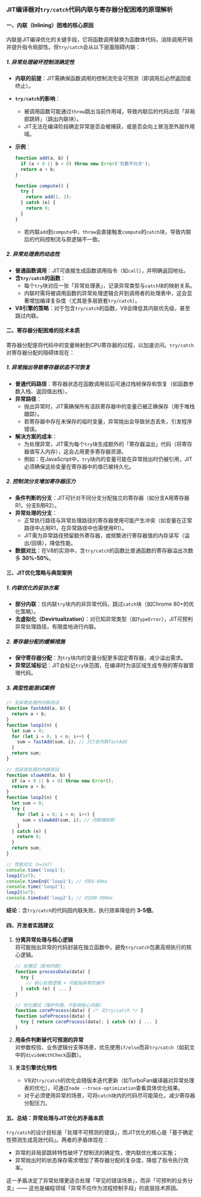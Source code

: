 ### JIT编译器对`try/catch`代码内联与寄存器分配困难的原理解析

#### 一、内联（Inlining）困难的核心原因

内联是JIT编译优化的关键手段，它将函数调用替换为函数体代码，消除调用开销并提升指令局部性。但`try/catch`会从以下层面阻碍内联：

##### 1. **异常处理破坏控制流确定性**

- **内联的前提**：JIT需确保函数调用的控制流完全可预测（即调用后必然返回或终止）。
- **`try/catch`的影响**：
  - 被调用函数可能通过`throw`跳出当前作用域，导致内联后的代码出现「非局部跳转」（跳出内联块）。
  - JIT无法在编译阶段确定异常是否会被捕获，或是否会向上冒泡至外层作用域。
- **示例**：

  ```javascript
  function add(a, b) {
    if (a < 0 || b < 0) throw new Error('负数不允许');
    return a + b;
  }

  function compute() {
    try {
      return add(1, 2);
    } catch (e) {
      return 0;
    }
  }
  ```

  - 若内联`add`到`compute`中，`throw`会直接触发`compute`的`catch`块，导致内联后的代码控制流与原逻辑不一致。

##### 2. **异常处理表的动态性**

- **普通函数调用**：JIT可直接生成函数调用指令（如`call`），并明确返回地址。
- **含`try/catch`的函数**：
  - 每个`try`块对应一张「异常处理表」，记录异常类型与`catch`块的映射关系。
  - 内联时需将被调用函数的异常处理逻辑合并到调用者的处理表中，这会显著增加编译复杂度（尤其是多层嵌套`try/catch`）。
- **V8引擎的策略**：对于包含`try/catch`的函数，V8会降低其内联优先级，甚至跳过内联。

#### 二、寄存器分配困难的技术本质

寄存器分配是将代码中的变量映射到CPU寄存器的过程，以加速访问。`try/catch`对寄存器分配的阻碍体现在：

##### 1. **异常抛出导致寄存器状态不可恢复**

- **普通代码路径**：寄存器状态在函数调用前后可通过栈帧保存和恢复（如函数参数入栈、返回值出栈）。
- **异常路径**：
  - 抛出异常时，JIT需确保所有活跃寄存器中的变量已被正确保存（用于堆栈跟踪）。
  - 若寄存器中存在未保存的临时变量，异常抛出会导致状态丢失，引发程序错误。
- **解决方案的成本**：
  - 为处理异常，JIT需为每个`try`块生成额外的「寄存器溢出」代码（将寄存器值写入内存），这会占用更多寄存器资源。
  - 例如：在JavaScript中，`try`块内的变量可能在异常抛出时仍被引用，JIT必须确保这些变量在寄存器中的值已被持久化。

##### 2. **控制流分支增加寄存器压力**

- **条件判断的分支**：JIT可针对不同分支分配独立的寄存器（如分支A用寄存器R1，分支B用R2）。
- **异常处理的分支**：
  - 正常执行路径与异常处理路径的寄存器使用可能产生冲突（如变量在正常路径中占用R1，在异常路径中也需使用R1）。
  - JIT需为异常路径预留额外寄存器，或频繁进行寄存器值的内存读写（溢出/回填），降低性能。
- **数据对比**：在V8的实测中，含`try/catch`的函数比普通函数的寄存器溢出次数多 **30%-50%**。

#### 三、JIT优化策略与典型案例

##### 1. **内联优化的妥协方案**

- **部分内联**：仅内联`try`块内的非异常代码，跳过`catch`块（如Chrome 80+的优化策略）。
- **去虚拟化（Devirtualization）**：对已知异常类型（如`TypeError`），JIT可预判异常处理路径，有限度地进行内联。

##### 2. **寄存器分配的缓解措施**

- **保守寄存器分配**：为`try`块内的变量分配更多固定寄存器，减少溢出需求。
- **异常区域标记**：JIT会标记`try`块范围，在编译时为该区域生成专用的寄存器管理代码。

##### 3. **典型性能测试案例**

```javascript
// 无异常处理的内联测试
function fastAdd(a, b) {
  return a + b;
}
function loop1(n) {
  let sum = 0;
  for (let i = 0; i < n; i++) {
    sum = fastAdd(sum, i); // JIT会内联fastAdd
  }
  return sum;
}

// 含异常处理的内联测试
function slowAdd(a, b) {
  if (a < 0 || b < 0) throw new Error();
  return a + b;
}
function loop2(n) {
  let sum = 0;
  try {
    for (let i = 0; i < n; i++) {
      sum = slowAdd(sum, i); // 内联被抑制
    }
  } catch (e) {
    return 0;
  }
  return sum;
}

// 性能对比（n=1e7）
console.time('loop1');
loop1(1e7);
console.timeEnd('loop1'); // 约50-80ms
console.time('loop2');
loop2(1e7);
console.timeEnd('loop2'); // 约200-300ms
```

**结论**：含`try/catch`的代码因内联失败，执行效率降低约 **3-5倍**。

#### 四、开发者实践建议

1. **分离异常处理与核心逻辑**  
   将可能抛出异常的代码封装在独立函数中，避免`try/catch`包裹高频执行的核心逻辑。

   ```javascript
   // 反模式（影响内联）
   function processData(data) {
     try {
       // 核心处理逻辑 + 可能抛异常的操作
     } catch (e) { ... }
   }

   // 优化模式（保护外围，不影响核心内联）
   function coreProcess(data) { /* 无try/catch */ }
   function safeProcess(data) {
     try { return coreProcess(data); } catch (e) { ... }
   }
   ```

2. **用条件判断替代可预测的异常**  
   对参数校验、业务逻辑分支等场景，优先使用`if/else`而非`try/catch`（如前文中的`divideWithCheck`函数）。

3. **关注引擎优化特性**
   - V8对`try/catch`的优化会随版本迭代更新（如TurboFan编译器对异常处理表的优化），可通过`node --trace-optimization`查看具体优化结果。
   - 对于必须使用异常的场景，可将`catch`块内的代码尽可能简化，减少寄存器分配压力。

#### 五、总结：异常处理与JIT优化的矛盾本质

`try/catch`的设计目标是「处理不可预测的错误」，而JIT优化的核心是「基于确定性预测生成高效代码」。两者的矛盾体现在：

- 异常的非局部跳转特性破坏了控制流的确定性，使内联优化难以实施；
- 异常抛出时的状态保存需求增加了寄存器分配的复杂度，降低了指令执行效率。

这一矛盾决定了异常处理更适合处理「罕见的错误场景」，而非「可预判的业务分支」—— 这也是编程领域「异常不应作为流程控制手段」的底层技术原因。
